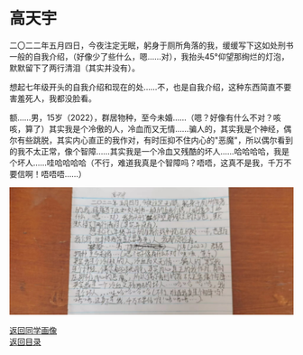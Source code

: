 # 高天宇

二〇二二年五月四日，今夜注定无眠，躬身于厕所角落的我，缓缓写下这如处刑书一般的自我介绍，（好像少了些什么，嗯……对），我抬头45°仰望那绚烂的灯泡，默默留下了两行清泪（其实并没有）。

想起七年级开头的自我介绍和现在的处……不，也是自我介绍，这种东西简直不要害羞死人，我都没脸看。

额……男，15岁（2022），群居物种，至今未婚……（嗯？好像有什么不对？咳咳，算了）其实我是个冷傲的人，冷血而又无情……骗人的，其实我是个神经，偶尔有些跳脱，其实内心直正的我作对，有时压抑不住内心的"恶魔"，所以偶尔看到的我不太正常，像个智障……其实我是一个冷血又残酷的坏人……哈哈哈哈，我是个坏人……哇哈哈哈哈（不行，难道我真是个智障吗？唔唔，这真不是我，千万不要信啊！唔唔唔……）

![高天宇自我介绍](photos/高天宇.jpg)

[返回同学画像](/同学画像)  
[返回目录](/index)
